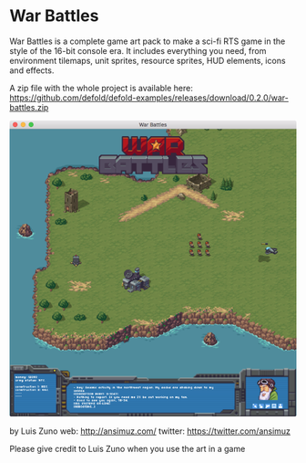 # War Battles

War Battles is a complete game art pack to make a sci-fi RTS game in the style of the 16-bit console era. It includes everything you need, from environment tilemaps, unit sprites, resource sprites, HUD elements, icons and effects.

A zip file with the whole project is available here: https://github.com/defold/defold-examples/releases/download/0.2.0/war-battles.zip

![Preview](preview.png)

by Luis Zuno
web: http://ansimuz.com/
twitter: https://twitter.com/ansimuz

Please give credit to Luis Zuno when you use the art in a game
